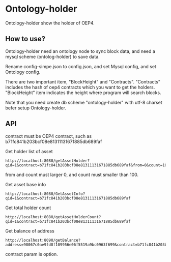 # Ontology-holder

Ontology-holder show the holder of OEP4.

## How to use?

Ontology-holder need an ontology node to sync block data, and need a mysql scheme (ontolog-holder) to save data.

Rename config-simpe.json to config.json, and set Mysql config, and set Ontology config.

There are two important item, "BlockHeight" and "Contracts". "Contracts" includes the hash of oep4 contracts which you want to get the holders. "BlockHeight" item indicates the height where program will search blocks.

Note that you need create db scheme "ontology-holder" with utf-8 charset befer setup Ontology-holder.

## API

contract must be OEP4 contract, such as b71fc841b203bcf08e81311131671885db689faf

Get holder list of asset

```
http://localhost:8080/getAssetHolder?qid=1&contract=b71fc841b203bcf08e81311131671885db689faf&from=0&count=100
```

from and count must larger 0, and count must smaller than 100.

Get asset base info

```
http://localhost:8080/GetAssetInfo?qid=1&contract=b71fc841b203bcf08e81311131671885db689faf
```

Get total holder count

```
http://localhost:8080/getAssetHolderCount?qid=1&contract=b71fc841b203bcf08e81311131671885db689faf
```


Get balance of address

```
http://localhost:8090/getBalance?address=98067c0ae9fd8f109956e06f5519a9bc0963f699&contract=b71fc841b203bcf08e81311131671885db689faf
```

contract param is option.

